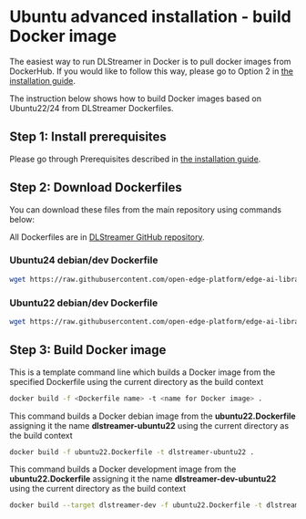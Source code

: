 # Ubuntu advanced installation - build Docker image

The easiest way to run DLStreamer in Docker is to pull docker images
from DockerHub. If you would like to follow this way, please go to
Option 2 in
[the installation guide](../../get_started/install/install_guide_ubuntu).

The instruction below shows how to build Docker images based on
Ubuntu22/24 from DLStreamer Dockerfiles.

## Step 1: Install prerequisites

Please go through Prerequisites described in
[the installation guide](../../get_started/install/install_guide_ubuntu).

## Step 2: Download Dockerfiles

You can download these files from the main repository using commands
below:

All Dockerfiles are in
[DLStreamer GitHub repository](https://github.com/open-edge-platform/edge-ai-libraries/tree/release-1.2.0/libraries/dl-streamer/docker).

### Ubuntu24 debian/dev Dockerfile

```bash
wget https://raw.githubusercontent.com/open-edge-platform/edge-ai-libraries/release-1.2.0/libraries/dl-streamer/docker/ubuntu/ubuntu24.Dockerfile
```

### Ubuntu22 debian/dev Dockerfile

```bash
wget https://raw.githubusercontent.com/open-edge-platform/edge-ai-libraries/release-1.2.0/libraries/dl-streamer/docker/ubuntu/ubuntu22.Dockerfile
```

## Step 3: Build Docker image

This is a template command line which builds a Docker image from the
specified Dockerfile using the current directory as the build context

```bash
docker build -f <Dockerfile name> -t <name for Docker image> .
```

This command builds a Docker debian image from the
**ubuntu22.Dockerfile** assigning it the name **dlstreamer-ubuntu22**
using the current directory as the build context

```bash
docker build -f ubuntu22.Dockerfile -t dlstreamer-ubuntu22 .
```

This command builds a Docker development image from the
**ubuntu22.Dockerfile** assigning it the name
**dlstreamer-dev-ubuntu22** using the current directory as the build
context

```bash
docker build --target dlstreamer-dev -f ubuntu22.Dockerfile -t dlstreamer-dev-ubuntu22 .
```
